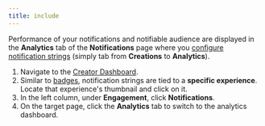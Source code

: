 ```yaml
---
title: include
---
```


Performance of your notifications and notifiable audience are displayed in the **Analytics** tab of the **Notifications** page where you [configure notification strings](#create-a-notification-string) (simply tab from **Creations** to **Analytics**).

1. Navigate to the [Creator Dashboard](https://create.roblox.com/dashboard/creations).
1. Similar to [badges](../../production/publishing/badges.md), notification strings are tied to a **specific experience**. Locate that experience's thumbnail and click on it.
1. In the left column, under **Engagement**, click **Notifications**.
1. On the target page, click the **Analytics** tab to switch to the analytics dashboard.
